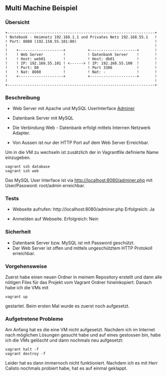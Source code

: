 ﻿Multi Machine Beispiel
----------------------

### Übersicht 

    +------------------------------------------------------------------+
    ! Notebook - Heimnetz 192.168.1.1 und Privates Netz 192.168.55.1   !                 
    ! Port: 8080 (192.158.55.101:80)                                   !	
    !                                                                  !	
    !    +--------------------+          +---------------------+       !
    !    ! Web Server         !          ! Datenbank Server    !       !       
    !    ! Host: web01        !          ! Host: db01          !       !
    !    ! IP: 192.168.55.101 ! <------> ! IP: 192.168.55.100  !       !
    !    ! Port: 80           !          ! Port 3306           !       !
    !    ! Nat: 8080          !          ! Nat: -              !       !
    !    +--------------------+          +---------------------+       !
    !                                                                  !  	
    +------------------------------------------------------------------+
	
### Beschreibung

* Web Server mit Apache und MySQL UserInterface [Adminer](https://www.adminer.org/)
* Datenbank Server mit MySQL

* Die Verbindung Web - Datenbank erfolgt mittels Internen Netzwerk Adapter.
* Von Aussen ist nur der HTTP Port auf dem Web Server Erreichbar.

Um in die VM zu wechseln ist zusätzlich der in Vagrantfile definierte Name einzugeben.

	vagrant ssh database
	vagrant ssh web

Das MySQL User Interface ist via [http://localhost:8080/adminer.php](http://localhost:8080/adminer.php) mit User/Password: root/admin erreichbar.

### Tests

* Webseite aufrufen: http://localhost:8080/adminer.php
  Erfolgreich: Ja

* Anmelden auf Webseite.
  Erfolgreich: Nein

### Sicherheit

* Datenbank Server bzw. MySQL ist mit Password geschützt.
* Der Web Server ist offen und mittels ungeschütztem HTTP Protokoll erreichbar.


### Vorgehensweise

Zuerst habe einen neuen Ordner in meinem Repository erstellt und dann alle nötigen Files für das Projekt vom Vagrant Ordner hineinkopiert. Danach habe ich die VMs mit

	vagrant up

gestartet. Beim ersten Mal wurde es zuerst noch aufgesetzt.

### Aufgetretene Probleme

Am Anfang hat es die eine VM nicht aufgesetzt. Nachdem ich im Internet nach möglichen Lösungen gesucht habe und auf eines gestossen bin, habe ich die VMs gelöscht und dann nochmals neu aufgesetzt:

	vagrant halt -f
	vagrant destroy -f

Leider hat es dann immernoch nicht funktioniert. Nachdem ich es mit Herr Calisto nochmals probiert habe, hat es auf einmal geklappt.